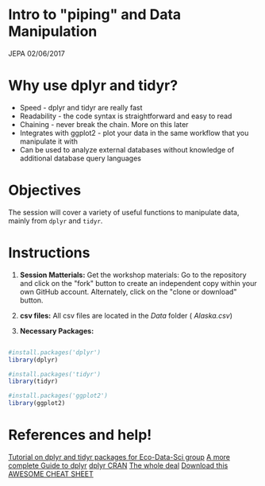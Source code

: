 # Intro to "piping" and Data Manipulation
JEPA
02/06/2017

# Why use dplyr and tidyr?

- Speed - dplyr and tidyr are really fast
- Readability - the code syntax is straightforward and easy to read
- Chaining - never break the chain. More on this later
- Integrates with ggplot2 - plot your data in the same workflow that you manipulate it with
- Can be used to analyze external databases without knowledge of additional database query languages

# Objectives
The session will cover a variety of useful functions to manipulate data, mainly from `dplyr` and `tidyr`.

# Instructions

1. **Session Matterials:** Get the workshop materials: Go to the repository and click on the "fork" button to create an independent copy within your own GitHub account. Alternately, click on the "clone or download" button. 

2. **csv files:** All csv files are located in the *Data* folder ( *Alaska.csv*)

4. **Necessary Packages:**


```r

#install.packages('dplyr')
library(dplyr) 

#install.packages('tidyr')
library(tidyr) 

#install.packages('ggplot2')
library(ggplot2) 

```
# References and help!

[Tutorial on dplyr and tidyr packages for Eco-Data-Sci group](https://github.com/eco-data-science/dplyr-tidyr-tutorial)
[A more complete Guide to dplyr](https://cran.rstudio.com/web/packages/dplyr/vignettes/introduction.html)
[dplyr CRAN](https://cran.r-project.org/web/packages/dplyr/dplyr.pdf)
[The whole deal](http://dplyr.tidyverse.org/articles/dplyr.html)
[Download this AWESOME CHEAT SHEET](https://www.rstudio.com/wp-content/uploads/2015/02/data-wrangling-cheatsheet.pdf)